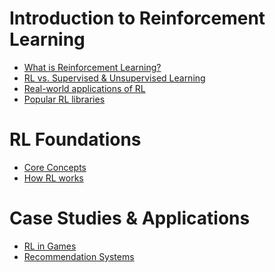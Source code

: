 # Introduction to Reinforcement Learning
* [What is Reinforcement Learning?](https://github.com/yangshiteng/Data-Science-Learning-Path/blob/main/deep_learning/reinforcement_learning/rl_introduction.md)
* [RL vs. Supervised & Unsupervised Learning](https://github.com/yangshiteng/Data-Science-Learning-Path/blob/main/deep_learning/reinforcement_learning/rl_vs_supervised_unsupervised.md)
* [Real-world applications of RL](https://github.com/yangshiteng/Data-Science-Learning-Path/blob/main/deep_learning/reinforcement_learning/applications_rl.md)
* [Popular RL libraries](https://github.com/yangshiteng/Data-Science-Learning-Path/blob/main/deep_learning/reinforcement_learning/popular_rl_libraries.md)

# RL Foundations
* [Core Concepts]()
* [How RL works]()

# Case Studies & Applications
* [RL in Games]()
* [Recommendation Systems]()
